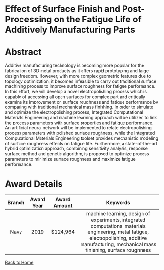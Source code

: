 
Effect of Surface Finish and Post-Processing on the Fatigue Life of Additively Manufacturing Parts
==================================================================================================

# Abstract


Additive manufacturing technology is becoming more popular for the fabrication of 3D metal products as it offers rapid prototyping and large design freedom. However, with more complex geometric features due to topology optimization, it becomes infeasible to carry out traditional surface machining process to improve surface roughness for fatigue performance. In this effort, we will develop a novel electropolishing process which is capable of accessing all open surfaces for complex part and critically examine its improvement on surface roughness and fatigue performance by comparing with traditional mechanical mass finishing. In order to simulate and optimize the electropolishing process, Integrated Computational Materials Engineering and machine learning approach will be utilized to link the process parameters with surface properties and fatigue performance. An artificial neural network will be implemented to relate electropolishing process parameters with polished surface roughness, while the Integrated Computational Materials Engineering toolset provides mechanistic modeling of surface roughness effects on fatigue life. Furthermore, a state-of-the-art hybrid optimization approach, combining sensitivity analysis, response surface method and genetic algorithm, is proposed to optimize process parameters to minimize surface roughness and maximize fatigue performance.  

# Award Details

|Branch|Award Year|Award Amount|Keywords|
| :---: | :---: | :---: | :---: |
|Navy|2019|$124,964|machine learning, design of experiments, integrated computational materials engineering, metal fatigue, electropolishing, additive manufacturing, mechanical mass finishing, surface roughness|
  
  


[Back to Home](https://github.com/chrischow/dod_sbir_awards#1991)